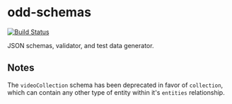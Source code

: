 # odd-schemas

[![Build Status](https://travis-ci.org/oddnetworks/odd-schemas.svg?branch=master)](https://travis-ci.org/oddnetworks/odd-schemas)

JSON schemas, validator, and test data generator.

## Notes

The `videoCollection` schema has been deprecated in favor of `collection`, which can contain any other type of entity within it's `entities` relationship.
